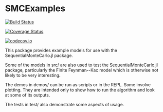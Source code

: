 # SMCExamples

[![Build Status](https://travis-ci.org/awllee/SMCExamples.jl.svg?branch=master)](https://travis-ci.org/awllee/SMCExamples.jl)

[![Coverage Status](https://coveralls.io/repos/awllee/SMCExamples.jl/badge.svg?branch=master&service=github)](https://coveralls.io/github/awllee/SMCExamples.jl?branch=master)

[![codecov.io](http://codecov.io/github/awllee/SMCExamples.jl/coverage.svg?branch=master)](http://codecov.io/github/awllee/SMCExamples.jl?branch=master)

This package provides example models for use with the SequentialMonteCarlo.jl package.

Some of the models in src/ are also used to test the SequentialMonteCarlo.jl package, particularly the Finite Feynman--Kac model which is otherwise not likely to be very interesting.

The demos in demos/ can be run as scripts or in the REPL. Some involve plotting. They are intended only to show how to run the algorithm and look at some of its outputs.

The tests in test/ also demonstrate some aspects of usage.
